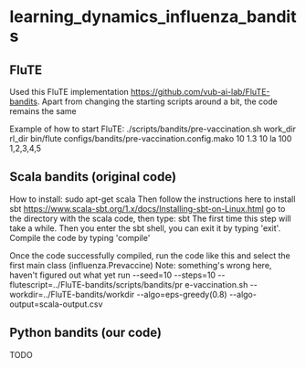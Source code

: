 # learning_dynamics_influenza_bandits


## FluTE
Used this FluTE implementation https://github.com/vub-ai-lab/FluTE-bandits. Apart from changing the starting scripts around a bit, the code remains the same

Example of how to start FluTE:
./scripts/bandits/pre-vaccination.sh work_dir rl_dir bin/flute configs/bandits/pre-vaccination.config.mako 10 1.3 10 la 100 1,2,3,4,5


## Scala bandits (original code)
How to install:
sudo apt-get scala
Then follow the instructions here to install sbt https://www.scala-sbt.org/1.x/docs/Installing-sbt-on-Linux.html
go to the directory with the scala code, then type:
sbt
The first time this step will take a while. Then you enter the sbt shell, you can exit it by typing 'exit'. Compile the code by typing 'compile'

Once the code successfully compiled, run the code like this and select the first main class (influenza.Prevaccine)
Note: something's wrong here, haven't figured out what yet
run --seed=10 --steps=10 --flutescript=../FluTE-bandits/scripts/bandits/pr
e-vaccination.sh --workdir=../FluTE-bandits/workdir --algo=eps-greedy(0.8) --algo-output=scala-output.csv


## Python bandits (our code)
TODO
